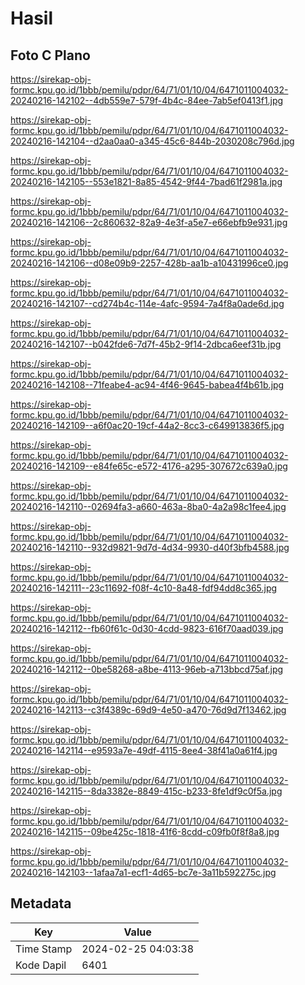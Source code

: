 # Hasil

## Foto C Plano

https://sirekap-obj-formc.kpu.go.id/1bbb/pemilu/pdpr/64/71/01/10/04/6471011004032-20240216-142102--4db559e7-579f-4b4c-84ee-7ab5ef0413f1.jpg

https://sirekap-obj-formc.kpu.go.id/1bbb/pemilu/pdpr/64/71/01/10/04/6471011004032-20240216-142104--d2aa0aa0-a345-45c6-844b-2030208c796d.jpg

https://sirekap-obj-formc.kpu.go.id/1bbb/pemilu/pdpr/64/71/01/10/04/6471011004032-20240216-142105--553e1821-8a85-4542-9f44-7bad61f2981a.jpg

https://sirekap-obj-formc.kpu.go.id/1bbb/pemilu/pdpr/64/71/01/10/04/6471011004032-20240216-142106--2c860632-82a9-4e3f-a5e7-e66ebfb9e931.jpg

https://sirekap-obj-formc.kpu.go.id/1bbb/pemilu/pdpr/64/71/01/10/04/6471011004032-20240216-142106--d08e09b9-2257-428b-aa1b-a10431996ce0.jpg

https://sirekap-obj-formc.kpu.go.id/1bbb/pemilu/pdpr/64/71/01/10/04/6471011004032-20240216-142107--cd274b4c-114e-4afc-9594-7a4f8a0ade6d.jpg

https://sirekap-obj-formc.kpu.go.id/1bbb/pemilu/pdpr/64/71/01/10/04/6471011004032-20240216-142107--b042fde6-7d7f-45b2-9f14-2dbca6eef31b.jpg

https://sirekap-obj-formc.kpu.go.id/1bbb/pemilu/pdpr/64/71/01/10/04/6471011004032-20240216-142108--71feabe4-ac94-4f46-9645-babea4f4b61b.jpg

https://sirekap-obj-formc.kpu.go.id/1bbb/pemilu/pdpr/64/71/01/10/04/6471011004032-20240216-142109--a6f0ac20-19cf-44a2-8cc3-c649913836f5.jpg

https://sirekap-obj-formc.kpu.go.id/1bbb/pemilu/pdpr/64/71/01/10/04/6471011004032-20240216-142109--e84fe65c-e572-4176-a295-307672c639a0.jpg

https://sirekap-obj-formc.kpu.go.id/1bbb/pemilu/pdpr/64/71/01/10/04/6471011004032-20240216-142110--02694fa3-a660-463a-8ba0-4a2a98c1fee4.jpg

https://sirekap-obj-formc.kpu.go.id/1bbb/pemilu/pdpr/64/71/01/10/04/6471011004032-20240216-142110--932d9821-9d7d-4d34-9930-d40f3bfb4588.jpg

https://sirekap-obj-formc.kpu.go.id/1bbb/pemilu/pdpr/64/71/01/10/04/6471011004032-20240216-142111--23c11692-f08f-4c10-8a48-fdf94dd8c365.jpg

https://sirekap-obj-formc.kpu.go.id/1bbb/pemilu/pdpr/64/71/01/10/04/6471011004032-20240216-142112--fb60f61c-0d30-4cdd-9823-616f70aad039.jpg

https://sirekap-obj-formc.kpu.go.id/1bbb/pemilu/pdpr/64/71/01/10/04/6471011004032-20240216-142112--0be58268-a8be-4113-96eb-a713bbcd75af.jpg

https://sirekap-obj-formc.kpu.go.id/1bbb/pemilu/pdpr/64/71/01/10/04/6471011004032-20240216-142113--c3f4389c-69d9-4e50-a470-76d9d7f13462.jpg

https://sirekap-obj-formc.kpu.go.id/1bbb/pemilu/pdpr/64/71/01/10/04/6471011004032-20240216-142114--e9593a7e-49df-4115-8ee4-38f41a0a61f4.jpg

https://sirekap-obj-formc.kpu.go.id/1bbb/pemilu/pdpr/64/71/01/10/04/6471011004032-20240216-142115--8da3382e-8849-415c-b233-8fe1df9c0f5a.jpg

https://sirekap-obj-formc.kpu.go.id/1bbb/pemilu/pdpr/64/71/01/10/04/6471011004032-20240216-142115--09be425c-1818-41f6-8cdd-c09fb0f8f8a8.jpg

https://sirekap-obj-formc.kpu.go.id/1bbb/pemilu/pdpr/64/71/01/10/04/6471011004032-20240216-142103--1afaa7a1-ecf1-4d65-bc7e-3a11b592275c.jpg


## Metadata

| Key        | Value               |
| ---------- | ------------------- |
| Time Stamp | 2024-02-25 04:03:38 |
| Kode Dapil | 6401                |



